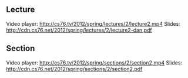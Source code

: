 ## Lecture

Video player: <http://cs76.tv/2012/spring/lectures/2/lecture2.mp4>
Slides: <http://cdn.cs76.net/2012/spring/lectures/2/lecture2-dan.pdf>

## Section

Video player: <http://cs76.tv/2012/spring/sections/2/section2.mp4>
Slides: <http://cdn.cs76.net/2012/spring/sections/2/section2.pdf>
